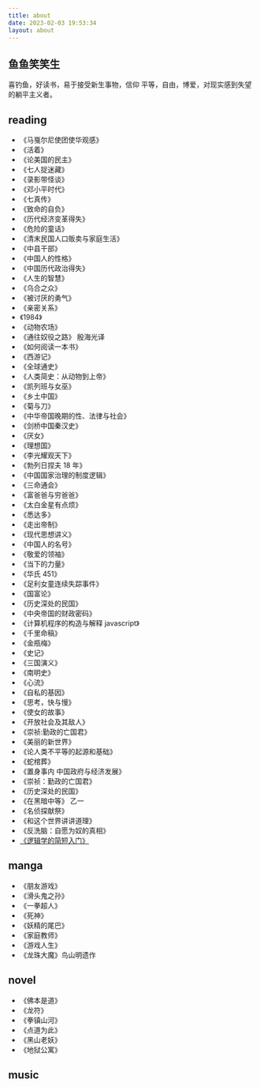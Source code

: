 ```yaml
---
title: about
date: 2023-02-03 19:53:34
layout: about
---
```


## 鱼鱼笑笑生

<!--
 目标:介绍自己，要求，幽默诙谐，有特点 。
 要求，模仿，史记人物介绍的写法？
-->

<!-- 一个兴趣使然的钓鱼佬,喜欢阅读， -->

喜钓鱼，好读书，易于接受新生事物，信仰 平等，自由，博爱，对现实感到失望的躺平主义者。

## reading

- 《马戛尔尼使团使华观感》
- 《活着》
- 《论美国的民主》
- 《七人捉迷藏》
- 《录影带怪谈》
- 《邓小平时代》
- 《七真传》
- 《致命的自负》
- 《历代经济变革得失》
- 《危险的童话》
- 《清末民国人口贩卖与家庭生活》
- 《中县干部》
- 《中国人的性格》
- 《中国历代政治得失》
- 《人生的智慧》
- 《乌合之众》
- 《被讨厌的勇气》
- 《亲密关系》
- 《1984》
- 《动物农场》
- 《通往奴役之路》 殷海光译
- 《如何阅读一本书》
- 《西游记》
- 《全球通史》
- 《人类简史：从动物到上帝》
- 《凯列班与女巫》
- 《乡土中国》
- 《菊与刀》
- 《中华帝国晚期的性、法律与社会》
- 《剑桥中国秦汉史》
- 《厌女》
- 《理想国》
- 《李光耀观天下》
- 《勃列日捏夫 18 年》
- 《中国国家治理的制度逻辑》
- 《三命通会》
- 《富爸爸与穷爸爸》
- 《太白金星有点烦》
- 《悉达多》
- 《走出帝制》
- 《现代思想讲义》
- 《中国人的名号》
- 《敬爱的领袖》
- 《当下的力量》
- 《华氏 451》
- 《足利女童连续失踪事件》
- 《国富论》
- 《历史深处的民国》
- 《中央帝国的财政密码》
- 《计算机程序的构造与解释 javascript》
- 《千里命稿》
- 《金瓶梅》
- 《史记》
- 《三国演义》
- 《南明史》
- 《心流》
- 《自私的基因》
- 《思考，快与慢》
- 《使女的故事》
- 《开放社会及其敌人》
- 《崇祯:勤政的亡国君》
- 《美丽的新世界》
- 《论人类不平等的起源和基础》
- 《蛇棺葬》
- 《置身事内 中国政府与经济发展》
- 《崇祯：勤政的亡国君》
- 《历史深处的民国》
- 《在黑暗中等》 乙一
- 《名侦探献祭》
- 《和这个世界讲讲道理》
- 《反洗脑：自愿为奴的真相》
- [《逻辑学的简短入门》](https://wxflogic.gitbook.io/logic)

## manga

- 《朋友游戏》
- 《滑头鬼之孙》
- 《一拳超人》
- 《死神》
- 《妖精的尾巴》
- 《家庭教师》
- 《游戏人生》
- 《龙珠大魔》鸟山明遗作

## novel

- 《佛本是道》
- 《龙符》
- 《拳镇山河》
- 《点道为此》
- 《黑山老妖》
- 《地狱公寓》

## music
